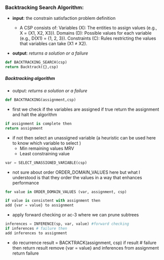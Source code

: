 ### Backtracking Search Algorithm:
- **input**: the constrain satisfaction problem definition 

    - A CSP consists of:
Variables (X): The entities to assign values (e.g., X = {X1, X2, X3}).
Domains (D): Possible values for each variable (e.g., D(X1) = {1, 2, 3}).
Constraints (C): Rules restricting the values that variables can take (X1 ≠ X2).

- **output**: *returns a solution or a failure* 

```python 
def BACKTRACKING_SEARCH(csp) 
return Backtrack({},csp)
```
##### Backtracking algorithm 

- output:  *returns a solution or a failure* 

```python 
def BACKTRACKING(assignment,csp)
```
- first we check if the variables are assigned
if true return the assignment and halt the algorithm 

```python 
if assignment is complete then 
return assignment
```

- if not then select an unassigned variable (a heuristic can be used here to know which variable to select )
    - Min remaining values MRV
    - Least constraining value

```python 
var = SELECT_UNASSIGNED_VARIABLE(csp)
```
- not sure about order ORDER_DOMAIN_VALUES here but what I understood is that they order the values in a way that enhances performance 
``` python 
for value in ORDER_DOMAIN_VALUES (var, assignment, csp)
```


``` python 
if value is consistent with assignment then
add {var = value} to assignment
```

- apply forward checking  or ac-3 where we can prune subtrees 
```python
inferences = INFERENCE(sp, var, value) #forward checking 
if inferences # failure then
add inferences to assignment
```
- do recurrence 
result = BACKTRACK(assignment, csp)
if result # failure then return result
remove {var = value} and inferences from assignment
return failure